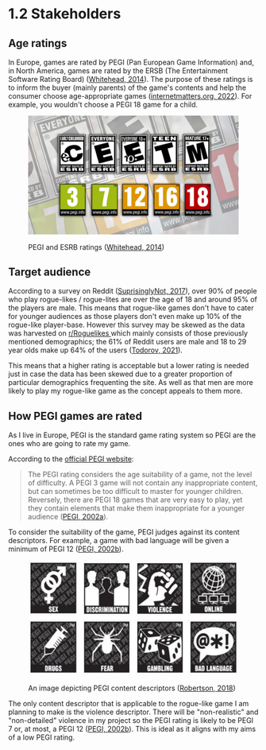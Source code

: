 # 1.2 Stakeholders

## Age ratings

In Europe, games are rated by PEGI (Pan European Game Information) and, in North America, games are rated by the ERSB (The Entertainment Software Rating Board) ([Whitehead, 2014](../references.md#age-ratings)). The purpose of these ratings is to inform the buyer (mainly parents) of the game's contents and help the consumer choose age-appropriate games ([internetmatters.org, 2022](../references.md#age-ratings)). For example, you wouldn't choose a PEGI 18 game for a child.

<figure><img src="../.gitbook/assets/image (4) (1).png" alt=""><figcaption><p>PEGI and ESRB ratings (<a href="../references.md#age-ratings">Whitehead, 2014</a>)</p></figcaption></figure>

## Target audience

According to a survey on Reddit ([SuprisinglyNot, 2017](../references.md#target-audience)),  over 90% of people who play rogue-likes / rogue-lites are over the age of 18 and around 95% of the players are male. This means that rogue-like games don't have to cater for younger audiences as those players don't even make up 10% of the rogue-like player-base. However this survey may be skewed as the data was harvested on [r/Roguelikes ](https://www.reddit.com/r/roguelikes/comments/6cbup3/roguelike\_gamers\_demographics\_survey/)which mainly consists of those previously mentioned demographics; the 61% of Reddit users are male and 18 to 29 year olds make up 64% of the users ([Todorov, 2021](../references.md#target-audience)).

This means that a higher rating is acceptable but a lower rating is needed just in case the data has been skewed due to a greater proportion of particular demographics frequenting the site. As well as that men are more likely to play my rogue-like game as the concept appeals to them more.

## How PEGI games are rated

As I live in Europe, PEGI is the standard game rating system so PEGI are the ones who are going to rate my game.

According to the [official PEGI website](https://pegi.info/):

> The PEGI rating considers the age suitability of a game, not the level of difficulty. A PEGI 3 game will not contain any inappropriate content, but can sometimes be too difficult to master for younger children. Reversely, there are PEGI 18 games that are very easy to play, yet they contain elements that make them inappropriate for a younger audience ([PEGI, 2002a](../references.md#how-pegi-games-are-rated)).

To consider the suitability of the game, PEGI judges against its content descriptors. For example, a game with bad language will be given a minimum of PEGI 12 ([PEGI, 2002b](../references.md#how-pegi-games-are-rated)).

<figure><img src="../.gitbook/assets/image (1) (1) (3).png" alt=""><figcaption><p>An image depicting PEGI content descriptors (<a href="../references.md#how-pegi-games-are-rated">Robertson, 2018</a>)</p></figcaption></figure>

The only content descriptor that is applicable to the rogue-like game I am planning to make is the violence descriptor. There will be "non-realistic" and "non-detailed" violence in my project so the PEGI rating is likely to be PEGI 7 or, at most, a PEGI 12 ([PEGI, 2002b](../references.md#how-pegi-games-are-rated)). This is ideal as it aligns with my aims of a low PEGI rating.
